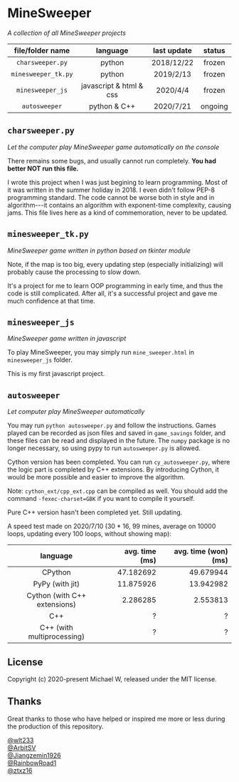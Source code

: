 # MineSweeper

*A collection of all MineSweeper projects*

| file/folder name    | language                | last update | status  |
| :-----------------: | :---------------------: | :---------: | :-----: |
| `charsweeper.py`    | python                  | 2018/12/22  | frozen  |
| `minesweeper_tk.py` | python                  | 2019/2/13   | frozen  |
| `minesweeper_js`    | javascript & html & css | 2020/4/4    | frozen  |
| `autosweeper`       | python & C++            | 2020/7/21   | ongoing |

## `charsweeper.py`

*Let the computer play MineSweeper game automatically on the console*

There remains some bugs, and usually cannot run completely. **You had better NOT run this file.**

I wrote this project when I was just begining to learn programming. Most of it was written in the summer holiday in 2018. I even didn't follow PEP-8 programming standard. The code cannot be worse both in style and in algorithm---it contains an algorithm with exponent-time complexity, causing jams. This file lives here as a kind of commemoration, never to be updated.

## `minesweeper_tk.py`

*MineSweeper game written in python based on tkinter module*

Note, if the map is too big, every updating step (especially initializing) will probably cause the processing to slow down.

It's a project for me to learn OOP programming in early time, and thus the code is still complicated. After all, it's a successful project and gave me much confidence at that time.

## `minesweeper_js`

*MineSweeper game written in javascript*

To play MineSweeper, you may simply run `mine_sweeper.html` in `minesweeper_js` folder.

This is my first javascript project.

## `autosweeper`

*Let computer play MineSweeper automatically*

You may run `python autosweeper.py` and follow the instructions. Games played can be recorded as json files and saved in `game_savings` folder, and these files can be read and displayed in the future. The `numpy` package is no longer necessary, so using pypy to run `autosweeper.py` is allowed.

Cython version has been completed. You can run `cy_autosweeper.py`, where the logic part is completed by C++ extensions. By introducing Cython, it would be more possible and easier to improve the algorithm.

Note: `cython_ext/cpp_ext.cpp` can be compiled as well. You should add the command `-fexec-charset=GBK` if you want to compile it yourself.

Pure C++ version hasn't been completed yet. Still updating.

A speed test made on 2020/7/10 (30 * 16, 99 mines, average on 10000 loops, updating every 100 loops, without showing map):

| language                     | avg. time (ms) | avg. time (won) (ms) |
| :--------------------------: | -------------: | -------------------: |
| CPython                      |      47.182692 |            49.679944 |
| PyPy (with jit)              |      11.875926 |            13.942982 |
| Cython (with C++ extensions) |       2.286285 |             2.553813 |
| C++                          |              ? |                    ? |
| C++ (with multiprocessing)   |              ? |                    ? |

## License

Copyright (c) 2020-present Michael W, released under the MIT license.

## Thanks

Great thanks to those who have helped or inspired me more or less during the production of this repository.

[@wlt233](https://github.com/wlt233)  
[@ArbitSV](https://github.com/ArbitSV)  
[@Jiangzemin1926](https://github.com/Jiangzemin1926/Minesweeper)  
[@RainbowRoad1](https://github.com/RainbowRoad1/Cgame)  
[@ztxz16](https://github.com/ztxz16/Mine)

